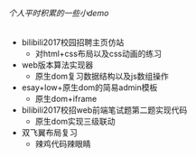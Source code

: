 ###### 个人平时积累的一些小demo

* bilibili2017校园招聘主页仿站
  * 对html+css布局以及css动画的练习
* web版本算法实现器
  * 原生dom复习数据结构以及js数组操作
* esay+low+原生dom的简易admin模板
  * 原生dom+iframe
* bilibili2017校招web前端笔试题第二题实现代码
  * 原生dom实现三级联动
* 双飞翼布局复习
  * 辣鸡代码辣眼睛